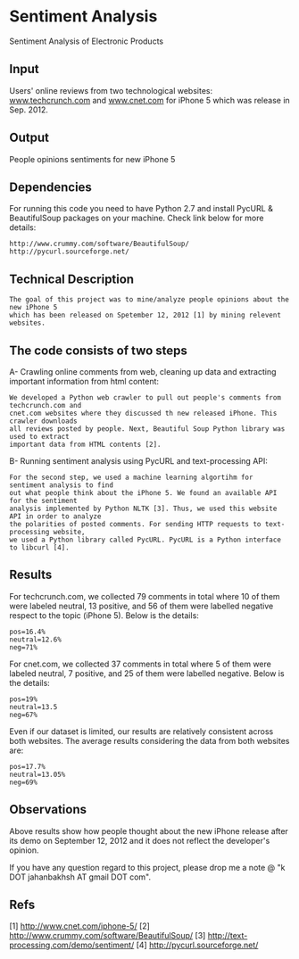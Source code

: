 Sentiment Analysis 
==================

Sentiment Analysis of Electronic Products

## Input
 
Users' online reviews from two technological websites: www.techcrunch.com and www.cnet.com for iPhone 5 which was 
release in Sep. 2012.

## Output

People opinions sentiments for new iPhone 5

## Dependencies

For running this code you need to have Python 2.7 and install PycURL & BeautifulSoup packages on your machine. Check link below for more details:
	
	http://www.crummy.com/software/BeautifulSoup/
	http://pycurl.sourceforge.net/


## Technical Description

	The goal of this project was to mine/analyze people opinions about the new iPhone 5 
	which has been released on Spetember 12, 2012 [1] by mining relevent websites.

## The code consists of two steps

A- Crawling online comments from web, cleaning up data and extracting important information from html content:

	We developed a Python web crawler to pull out people's comments from techcrunch.com and 
	cnet.com websites where they discussed th new released iPhone. This crawler downloads 
	all reviews posted by people. Next, Beautiful Soup Python library was used to extract 
	important data from HTML contents [2].

B- Running sentiment analysis using PycURL and text-processing API:

	For the second step, we used a machine learning algortihm for sentiment analysis to find 
	out what people think about the iPhone 5. We found an available API for the sentiment 
	analysis implemented by Python NLTK [3]. Thus, we used this website API in order to analyze 
	the polarities of posted comments. For sending HTTP requests to text-processing website, 
	we used a Python library called PycURL. PycURL is a Python interface to libcurl [4].

## Results

For techcrunch.com, we collected 79 comments in total where 10 of them were labeled neutral, 13 positive, and 56 of them were labelled 
negative respect to the topic (iPhone 5). Below is the details:

	pos=16.4%
	neutral=12.6%
	neg=71%

For cnet.com, we collected 37 comments in total where 5 of them were labeled neutral, 7 positive, and 25 of them were labelled negative. 
Below is the details:

	pos=19%
	neutral=13.5
	neg=67%

Even if our dataset is limited, our results are relatively consistent across both websites. The average results considering the data from 
both websites are:

	pos=17.7%
	neutral=13.05%
	neg=69%

## Observations

Above results show how people thought about the new iPhone release after its demo on September 12, 2012 and it does not reflect 
the developer's opinion.
 
If you have any question regard to this project, please drop me a note @ "k DOT jahanbakhsh AT gmail DOT com".

## Refs

[1] http://www.cnet.com/iphone-5/
[2] http://www.crummy.com/software/BeautifulSoup/
[3] http://text-processing.com/demo/sentiment/
[4] http://pycurl.sourceforge.net/
